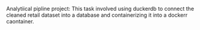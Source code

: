 Analytiical pipline project:
This task involved using duckerdb to connect the cleaned retail dataset into a database and containerizing it into a dockerr caontainer.
